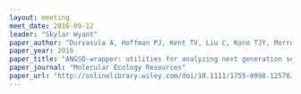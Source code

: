 ```yaml
---
layout: meeting
meet_date: 2016-09-12
leader: "Skylar Wyant"
paper_author: "Durvasula A, Hoffman PJ, Kent TV, Liu C, Kono TJY, Morrell PL, Ross-Ibarra J"
paper_year: 2016
paper_title: "ANGSD-wrapper: utilities for analyzing next generation sequencing data"
paper_journal: "Molecular Ecology Resources"
paper_url: "http://onlinelibrary.wiley.com/doi/10.1111/1755-0998.12578/full"
---
```

